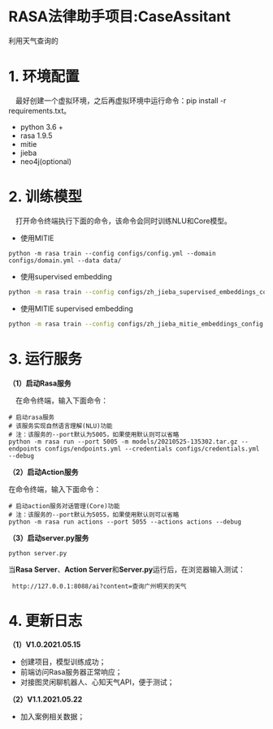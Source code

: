 # RASA法律助手项目:CaseAssitant
利用天气查询的

# 1. 环境配置
&emsp;最好创建一个虚拟环境，之后再虚拟环境中运行命令：pip install -r requirements.txt。

- python 3.6 +
- rasa 1.9.5
- mitie
- jieba
- neo4j(optional)

# 2. 训练模型  

&emsp;打开命令终端执行下面的命令，该命令会同时训练NLU和Core模型。

- 使用MITIE

```shell
python -m rasa train --config configs/config.yml --domain configs/domain.yml --data data/
```

- 使用supervised embedding

```bash
python -m rasa train --config configs/zh_jieba_supervised_embeddings_config.yml --domain configs/domain.yml --data data/
```

- 使用MITIE supervised embedding

```bash
python -m rasa train --config configs/zh_jieba_mitie_embeddings_config.yml --domain configs/domain.yml --data data/
```

# 3. 运行服务  

**（1）启动Rasa服务**

&emsp;在命令终端，输入下面命令：

```shell
# 启动rasa服务
# 该服务实现自然语言理解(NLU)功能
# 注：该服务的--port默认为5005，如果使用默认则可以省略
python -m rasa run --port 5005 -m models/20210525-135302.tar.gz --endpoints configs/endpoints.yml --credentials configs/credentials.yml --debug
```

**（2）启动Action服务**

在命令终端，输入下面命令：

```shell
# 启动action服务对话管理(Core)功能
# 注：该服务的--port默认为5055，如果使用默认则可以省略
python -m rasa run actions --port 5055 --actions actions --debug
```

**（3）启动server.py服务**

```shell
python server.py
```

当**Rasa Server**、**Action Server**和**Server.py**运行后，在浏览器输入测试：

` http://127.0.0.1:8088/ai?content=查询广州明天的天气`


# 4. 更新日志

**（1）V1.0.2021.05.15**

- 创建项目，模型训练成功；
- 前端访问Rasa服务器正常响应；
- 对接图灵闲聊机器人、心知天气API，便于测试；

**（2）V1.1.2021.05.22**

- 加入案例相关数据；


